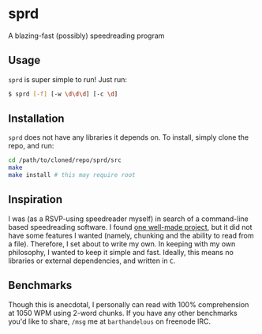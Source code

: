 # sprd
A blazing-fast (possibly) speedreading program

## Usage
`sprd` is super simple to run! Just run:
```sh
$ sprd [-f] [-w \d\d\d] [-c \d]
```

## Installation
`sprd` does not have any libraries it depends on. To install, simply clone the repo, and run:
```sh
cd /path/to/cloned/repo/sprd/src
make
make install # this may require root
```

## Inspiration
I was (as a RSVP-using speedreader myself) in search of a command-line based speedreading software. I found [one well-made project](https://github.com/pasky/speedread), but it did not have some features I wanted (namely, chunking and the ability to read from a file). Therefore, I set about to write my own. In keeping with my own philosophy, I wanted to keep it simple and fast. Ideally, this means no libraries or external dependencies, and written in `C`. 

## Benchmarks
Though this is anecdotal, I personally can read with 100% comprehension at 1050 WPM using 2-word chunks. If you have any other benchmarks you'd like to share, `/msg` me at `barthandelous` on freenode IRC.
